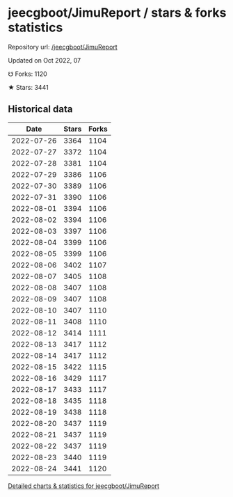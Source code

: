# jeecgboot/JimuReport / stars & forks statistics

Repository url: [/jeecgboot/JimuReport](https://github.com/jeecgboot/JimuReport)

Updated on Oct 2022, 07

☋ Forks: 1120

★ Stars: 3441

## Historical data
| Date | Stars | Forks |
|------|-------|-------|
| 2022-07-26 | 3364 | 1104 | 
| 2022-07-27 | 3372 | 1104 | 
| 2022-07-28 | 3381 | 1104 | 
| 2022-07-29 | 3386 | 1106 | 
| 2022-07-30 | 3389 | 1106 | 
| 2022-07-31 | 3390 | 1106 | 
| 2022-08-01 | 3394 | 1106 | 
| 2022-08-02 | 3394 | 1106 | 
| 2022-08-03 | 3397 | 1106 | 
| 2022-08-04 | 3399 | 1106 | 
| 2022-08-05 | 3399 | 1106 | 
| 2022-08-06 | 3402 | 1107 | 
| 2022-08-07 | 3405 | 1108 | 
| 2022-08-08 | 3407 | 1108 | 
| 2022-08-09 | 3407 | 1108 | 
| 2022-08-10 | 3407 | 1110 | 
| 2022-08-11 | 3408 | 1110 | 
| 2022-08-12 | 3414 | 1111 | 
| 2022-08-13 | 3417 | 1112 | 
| 2022-08-14 | 3417 | 1112 | 
| 2022-08-15 | 3422 | 1115 | 
| 2022-08-16 | 3429 | 1117 | 
| 2022-08-17 | 3433 | 1117 | 
| 2022-08-18 | 3435 | 1118 | 
| 2022-08-19 | 3438 | 1118 | 
| 2022-08-20 | 3437 | 1119 | 
| 2022-08-21 | 3437 | 1119 | 
| 2022-08-22 | 3437 | 1119 | 
| 2022-08-23 | 3440 | 1119 | 
| 2022-08-24 | 3441 | 1120 | 


[Detailed charts & statistics for jeecgboot/JimuReport](https://reviewgithub.com/rep/jeecgboot/JimuReport)
